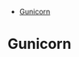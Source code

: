 <!--ts-->
   * [Gunicorn](#gunicorn)

<!-- Added by: gil_diy, at: Tue 22 Feb 2022 13:34:35 IST -->

<!--te-->

# Gunicorn
